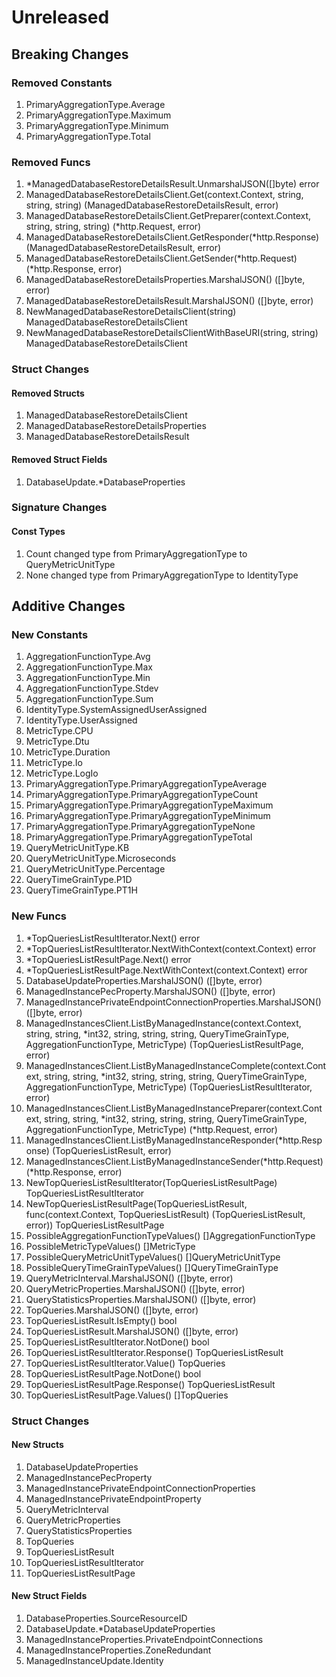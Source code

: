 # Unreleased

## Breaking Changes

### Removed Constants

1. PrimaryAggregationType.Average
1. PrimaryAggregationType.Maximum
1. PrimaryAggregationType.Minimum
1. PrimaryAggregationType.Total

### Removed Funcs

1. *ManagedDatabaseRestoreDetailsResult.UnmarshalJSON([]byte) error
1. ManagedDatabaseRestoreDetailsClient.Get(context.Context, string, string, string) (ManagedDatabaseRestoreDetailsResult, error)
1. ManagedDatabaseRestoreDetailsClient.GetPreparer(context.Context, string, string, string) (*http.Request, error)
1. ManagedDatabaseRestoreDetailsClient.GetResponder(*http.Response) (ManagedDatabaseRestoreDetailsResult, error)
1. ManagedDatabaseRestoreDetailsClient.GetSender(*http.Request) (*http.Response, error)
1. ManagedDatabaseRestoreDetailsProperties.MarshalJSON() ([]byte, error)
1. ManagedDatabaseRestoreDetailsResult.MarshalJSON() ([]byte, error)
1. NewManagedDatabaseRestoreDetailsClient(string) ManagedDatabaseRestoreDetailsClient
1. NewManagedDatabaseRestoreDetailsClientWithBaseURI(string, string) ManagedDatabaseRestoreDetailsClient

### Struct Changes

#### Removed Structs

1. ManagedDatabaseRestoreDetailsClient
1. ManagedDatabaseRestoreDetailsProperties
1. ManagedDatabaseRestoreDetailsResult

#### Removed Struct Fields

1. DatabaseUpdate.*DatabaseProperties

### Signature Changes

#### Const Types

1. Count changed type from PrimaryAggregationType to QueryMetricUnitType
1. None changed type from PrimaryAggregationType to IdentityType

## Additive Changes

### New Constants

1. AggregationFunctionType.Avg
1. AggregationFunctionType.Max
1. AggregationFunctionType.Min
1. AggregationFunctionType.Stdev
1. AggregationFunctionType.Sum
1. IdentityType.SystemAssignedUserAssigned
1. IdentityType.UserAssigned
1. MetricType.CPU
1. MetricType.Dtu
1. MetricType.Duration
1. MetricType.Io
1. MetricType.LogIo
1. PrimaryAggregationType.PrimaryAggregationTypeAverage
1. PrimaryAggregationType.PrimaryAggregationTypeCount
1. PrimaryAggregationType.PrimaryAggregationTypeMaximum
1. PrimaryAggregationType.PrimaryAggregationTypeMinimum
1. PrimaryAggregationType.PrimaryAggregationTypeNone
1. PrimaryAggregationType.PrimaryAggregationTypeTotal
1. QueryMetricUnitType.KB
1. QueryMetricUnitType.Microseconds
1. QueryMetricUnitType.Percentage
1. QueryTimeGrainType.P1D
1. QueryTimeGrainType.PT1H

### New Funcs

1. *TopQueriesListResultIterator.Next() error
1. *TopQueriesListResultIterator.NextWithContext(context.Context) error
1. *TopQueriesListResultPage.Next() error
1. *TopQueriesListResultPage.NextWithContext(context.Context) error
1. DatabaseUpdateProperties.MarshalJSON() ([]byte, error)
1. ManagedInstancePecProperty.MarshalJSON() ([]byte, error)
1. ManagedInstancePrivateEndpointConnectionProperties.MarshalJSON() ([]byte, error)
1. ManagedInstancesClient.ListByManagedInstance(context.Context, string, string, *int32, string, string, string, QueryTimeGrainType, AggregationFunctionType, MetricType) (TopQueriesListResultPage, error)
1. ManagedInstancesClient.ListByManagedInstanceComplete(context.Context, string, string, *int32, string, string, string, QueryTimeGrainType, AggregationFunctionType, MetricType) (TopQueriesListResultIterator, error)
1. ManagedInstancesClient.ListByManagedInstancePreparer(context.Context, string, string, *int32, string, string, string, QueryTimeGrainType, AggregationFunctionType, MetricType) (*http.Request, error)
1. ManagedInstancesClient.ListByManagedInstanceResponder(*http.Response) (TopQueriesListResult, error)
1. ManagedInstancesClient.ListByManagedInstanceSender(*http.Request) (*http.Response, error)
1. NewTopQueriesListResultIterator(TopQueriesListResultPage) TopQueriesListResultIterator
1. NewTopQueriesListResultPage(TopQueriesListResult, func(context.Context, TopQueriesListResult) (TopQueriesListResult, error)) TopQueriesListResultPage
1. PossibleAggregationFunctionTypeValues() []AggregationFunctionType
1. PossibleMetricTypeValues() []MetricType
1. PossibleQueryMetricUnitTypeValues() []QueryMetricUnitType
1. PossibleQueryTimeGrainTypeValues() []QueryTimeGrainType
1. QueryMetricInterval.MarshalJSON() ([]byte, error)
1. QueryMetricProperties.MarshalJSON() ([]byte, error)
1. QueryStatisticsProperties.MarshalJSON() ([]byte, error)
1. TopQueries.MarshalJSON() ([]byte, error)
1. TopQueriesListResult.IsEmpty() bool
1. TopQueriesListResult.MarshalJSON() ([]byte, error)
1. TopQueriesListResultIterator.NotDone() bool
1. TopQueriesListResultIterator.Response() TopQueriesListResult
1. TopQueriesListResultIterator.Value() TopQueries
1. TopQueriesListResultPage.NotDone() bool
1. TopQueriesListResultPage.Response() TopQueriesListResult
1. TopQueriesListResultPage.Values() []TopQueries

### Struct Changes

#### New Structs

1. DatabaseUpdateProperties
1. ManagedInstancePecProperty
1. ManagedInstancePrivateEndpointConnectionProperties
1. ManagedInstancePrivateEndpointProperty
1. QueryMetricInterval
1. QueryMetricProperties
1. QueryStatisticsProperties
1. TopQueries
1. TopQueriesListResult
1. TopQueriesListResultIterator
1. TopQueriesListResultPage

#### New Struct Fields

1. DatabaseProperties.SourceResourceID
1. DatabaseUpdate.*DatabaseUpdateProperties
1. ManagedInstanceProperties.PrivateEndpointConnections
1. ManagedInstanceProperties.ZoneRedundant
1. ManagedInstanceUpdate.Identity
